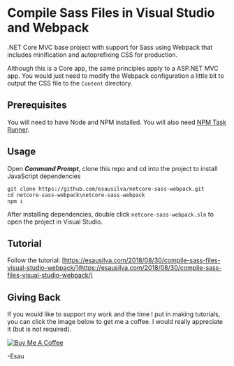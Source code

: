 # Compile Sass Files in Visual Studio and Webpack

.NET Core MVC base project with support for Sass using Webpack that includes minification and autoprefixing CSS for production.

Although this is a Core app, the same principles apply to a ASP.NET MVC app. You would just need to modify the Webpack configuration a little bit to output the CSS file to the `Content` directory.

## Prerequisites

You will need to have Node and NPM installed. You will also need [NPM Task Runner](https://marketplace.visualstudio.com/items?itemName=MadsKristensen.NPMTaskRunner).

## Usage

Open **_Command Prompt_**, clone this repo and cd into the project to install JavaScript dependencies

```
git clone https://github.com/esausilva/netcore-sass-webpack.git
cd netcore-sass-webpack\netcore-sass-webpack
npm i
```

After installing dependencies, double click `netcore-sass-webpack.sln` to open the project in Visual Studio.

## Tutorial

Follow the tutorial: [https://esausilva.com/2018/08/30/compile-sass-files-visual-studio-webpack/](https://esausilva.com/2018/08/30/compile-sass-files-visual-studio-webpack/)

## Giving Back

If you would like to support my work and the time I put in making tutorials, you can click the image below to get me a coffee. I would really appreciate it (but is not required).

[![Buy Me A Coffee](https://www.buymeacoffee.com/assets/img/custom_images/black_img.png)](https://www.buymeacoffee.com/esausilva)

-Esau
